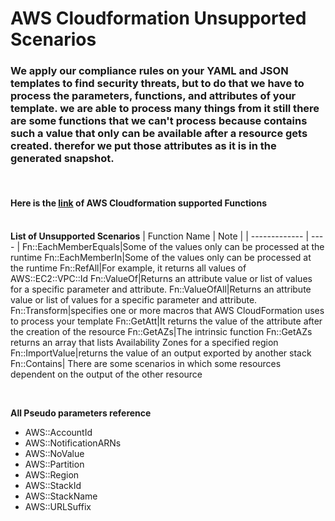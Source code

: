 # AWS Cloudformation Unsupported Scenarios

### We apply our compliance rules on your YAML and JSON templates to find security threats, but to do that we have to process the parameters, functions, and attributes of your template. we are able to process many things from it still there are some functions that we can't process because contains such a value that only can be available after a resource gets created. therefor we put those attributes as it is in the generated snapshot.
<br/>

#### Here is the [link](https://docs.aws.amazon.com/AWSCloudFormation/latest/UserGuide/rules-section-structure.html) of AWS Cloudformation supported Functions<br/><br/>


**List of Unsupported Scenarios**
| Function Name | Note |
| ------------- | ---- |
Fn::EachMemberEquals|Some of the values only can be processed at the runtime
Fn::EachMemberIn|Some of the values only can be processed at the runtime
Fn::RefAll|For example, it returns all values of AWS::EC2::VPC::Id
Fn::ValueOf|Returns an attribute value or list of values for a specific parameter and attribute.
Fn::ValueOfAll|Returns an attribute value or list of values for a specific parameter and attribute.
Fn::Transform|specifies one or more macros that AWS CloudFormation uses to process your template
Fn::GetAtt|It returns the value of the attribute after the creation of the resource
Fn::GetAZs|The intrinsic function Fn::GetAZs returns an array that lists Availability Zones for a specified region
Fn::ImportValue|returns the value of an output exported by another stack
Fn::Contains| There are some scenarios in which some resources dependent on the output of the other resource

<br/>

**All Pseudo parameters reference**
- AWS::AccountId
- AWS::NotificationARNs
- AWS::NoValue
- AWS::Partition
- AWS::Region
- AWS::StackId
- AWS::StackName
- AWS::URLSuffix